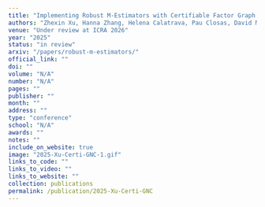 ```yaml
---
title: "Implementing Robust M-Estimators with Certifiable Factor Graph Optimization"
authors: "Zhexin Xu, Hanna Zhang, Helena Calatrava, Pau Closas, David M. Rosen"
venue: "Under review at ICRA 2026"
year: "2025"
status: "in review"
arxiv: "/papers/robust-m-estimators/"
official_link: ""
doi: ""
volume: "N/A"
number: "N/A"
pages: ""
publisher: ""
month: ""
address: ""
type: "conference"
school: "N/A"
awards: ""
notes: ""
include_on_website: true
image: "2025-Xu-Certi-GNC-1.gif"
links_to_code: ""
links_to_video: ""
links_to_website: ""
collection: publications
permalink: /publication/2025-Xu-Certi-GNC
---
```


